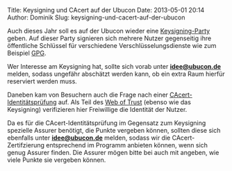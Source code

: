 Title: Keysigning und CAcert auf der Ubucon
Date: 2013-05-01 20:14
Author: Dominik
Slug: keysigning-und-cacert-auf-der-ubucon

Auch dieses Jahr soll es auf der Ubucon wieder eine
[Keysigning-Party](https://de.wikipedia.org/wiki/Keysigning-Party)
geben. Auf dieser Party signieren sich mehrere Nutzer gegenseitig ihre
öffentliche Schlüssel für verschiedene Verschlüsselungsdienste wie zum
Beispiel [GPG](https://de.wikipedia.org/wiki/GNU_Privacy_Guard).


Wer Interesse am Keysigning hat, sollte sich vorab unter
**<idee@ubucon.de>** melden, sodass ungefähr abschätzt werden kann, ob
ein extra Raum hierfür reserviert werden muss.


Daneben kam von Besuchern auch die Frage nach einer
[CAcert-Identitätsprüfung](https://de.wikipedia.org/wiki/CAcert) auf.
Als Teil des [Web of Trust](https://de.wikipedia.org/wiki/Web_of_Trust)
(ebenso wie das Keysigning) verifizieren hier Freiwillige die Identität
der Nutzer.


Da es für die CAcert-Identitätsprüfung im Gegensatz zum Keysigning
spezielle Assurer benötigt, die Punkte vergeben können, sollten diese
sich ebenfalls unter **<idee@ubucon.de>** melden, sodass wir die
CAcert-Zertifzierung entsprechend im Programm anbieten können, wenn sich
genug Assurer finden. Die Assurer mögen bitte bei auch mit angeben, wie
viele Punkte sie vergeben können.



